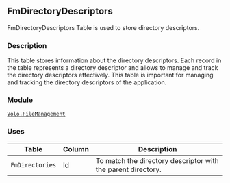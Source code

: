 ## FmDirectoryDescriptors

FmDirectoryDescriptors Table is used to store directory descriptors.

### Description

This table stores information about the directory descriptors. Each record in the table represents a directory descriptor and allows to manage and track the directory descriptors effectively. This table is important for managing and tracking the directory descriptors of the application.

### Module

[`Volo.FileManagement`](../../file-management.md)

### Uses

| Table | Column | Description |
| --- | --- | --- |
| `FmDirectories` | Id | To match the directory descriptor with the parent directory. |